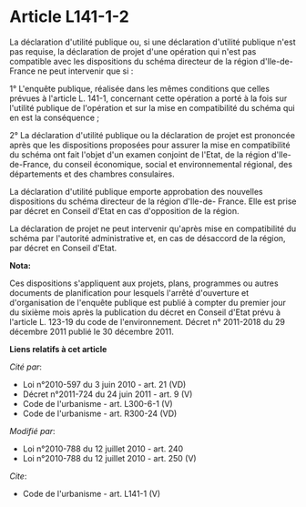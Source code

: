 # Article L141-1-2

La déclaration d'utilité publique ou, si une déclaration d'utilité publique n'est pas requise, la déclaration de projet d'une
opération qui n'est pas compatible avec les dispositions du schéma directeur de la région d'Ile-de-France ne peut intervenir
que si : 

1° L'enquête publique, réalisée dans les mêmes conditions que celles prévues à l'article L. 141-1, concernant cette opération
a porté à la fois sur l'utilité publique de l'opération et sur la mise en compatibilité du schéma qui en est la
conséquence ; 

2° La déclaration d'utilité publique ou la déclaration de projet est prononcée après que les dispositions proposées pour
assurer la mise en compatibilité du schéma ont fait l'objet d'un examen conjoint de l'Etat, de la région d'Ile-de-France, du
conseil économique, social et environnemental régional, des départements et des chambres consulaires. 

La déclaration d'utilité publique emporte approbation des nouvelles dispositions du schéma directeur de la région d'Ile-de-
France. Elle est prise par décret en Conseil d'Etat en cas d'opposition de la région. 

La déclaration de projet ne peut intervenir qu'après mise en compatibilité du schéma par l'autorité administrative et, en cas
de désaccord de la région, par décret en Conseil d'Etat.

**Nota:**

Ces dispositions s'appliquent aux projets, plans, programmes ou autres documents de planification pour lesquels l'arrêté
d'ouverture et d'organisation de l'enquête publique est publié à compter du premier jour du sixième mois après la publication
du décret en Conseil d'Etat prévu à l'article L. 123-19 du code de l'environnement. Décret n° 2011-2018 du 29 décembre 2011
publié le 30 décembre 2011.

**Liens relatifs à cet article**

_Cité par_:

  - Loi n°2010-597 du 3 juin 2010 - art. 21 (VD)
  - Décret n°2011-724 du 24 juin 2011 - art. 9 (V)
  - Code de l'urbanisme - art. L300-6-1 (V)
  - Code de l'urbanisme - art. R300-24 (VD)

_Modifié par_:

  - Loi n°2010-788 du 12 juillet 2010 - art. 240
  - Loi n°2010-788 du 12 juillet 2010 - art. 250 (V)

_Cite_:

  - Code de l'urbanisme - art. L141-1 (V)
